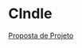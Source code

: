 # CIndle

[Proposta de Projeto](https://docs.google.com/document/d/1_tEz8jyizbmsjf_1jU7Q_G8q2RjQxXD7yaBiHKtDRYs/edit#heading=h.cg2kww6cja7)
